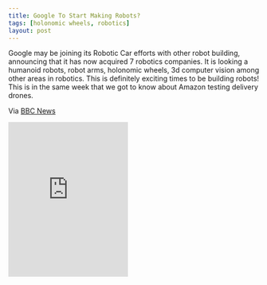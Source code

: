 ```yaml
---
title: Google To Start Making Robots?
tags: [holonomic wheels, robotics]
layout: post
---
```

Google may be joining its Robotic Car efforts with other robot building, announcing that it has now acquired 7 robotics companies. It is looking a humanoid robots, robot arms, holonomic wheels, 3d computer vision among other areas in robotics. This is definitely exciting times to be building robots! This is in the same week that we got to know about Amazon testing delivery drones.

Via <a href="http://www.bbc.co.uk/news/technology-25212514" title="BBC News - Google robots may pose challenge to Amazon drones">BBC News</a>

<iframe class="shopify-widget" frameborder="0" scrolling="no" width="240" height="310" src="http://widgets.shopifyapps.com/products/orion-explorer-1-deluxe-kit?shop=orionrobots.myshopify.com&amp;style=artgallery&amp;image-size=medium&amp;destination=checkout"></iframe>